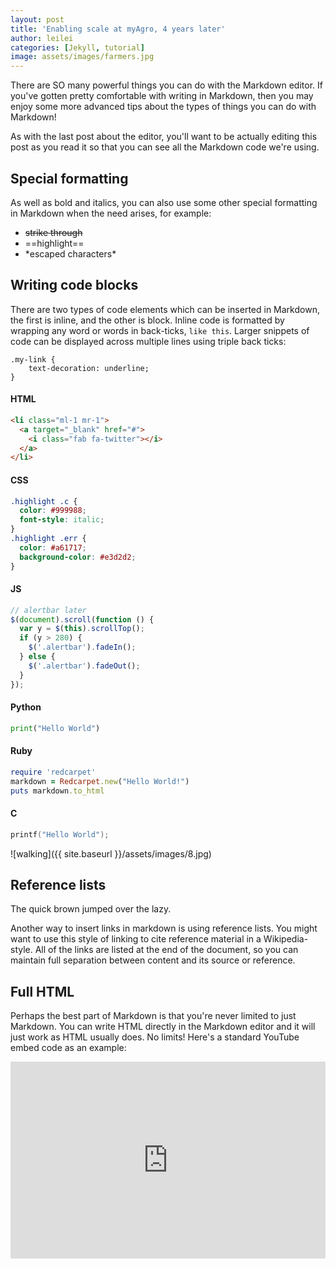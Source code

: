```yaml
---
layout: post
title: 'Enabling scale at myAgro, 4 years later'
author: leilei
categories: [Jekyll, tutorial]
image: assets/images/farmers.jpg
---
```


There are SO many powerful things you can do with the Markdown editor. If you've
gotten pretty comfortable with writing in Markdown, then you may enjoy some more
advanced tips about the types of things you can do with Markdown!

As with the last post about the editor, you'll want to be actually editing this
post as you read it so that you can see all the Markdown code we're using.

## Special formatting

As well as bold and italics, you can also use some other special formatting in
Markdown when the need arises, for example:

- ~~strike through~~
- ==highlight==
- \*escaped characters\*

## Writing code blocks

There are two types of code elements which can be inserted in Markdown, the
first is inline, and the other is block. Inline code is formatted by wrapping
any word or words in back-ticks, `like this`. Larger snippets of code can be
displayed across multiple lines using triple back ticks:

```
.my-link {
    text-decoration: underline;
}
```

#### HTML

```html
<li class="ml-1 mr-1">
  <a target="_blank" href="#">
    <i class="fab fa-twitter"></i>
  </a>
</li>
```

#### CSS

```css
.highlight .c {
  color: #999988;
  font-style: italic;
}
.highlight .err {
  color: #a61717;
  background-color: #e3d2d2;
}
```

#### JS

```js
// alertbar later
$(document).scroll(function () {
  var y = $(this).scrollTop();
  if (y > 280) {
    $('.alertbar').fadeIn();
  } else {
    $('.alertbar').fadeOut();
  }
});
```

#### Python

```python
print("Hello World")
```

#### Ruby

```ruby
require 'redcarpet'
markdown = Redcarpet.new("Hello World!")
puts markdown.to_html
```

#### C

```c
printf("Hello World");
```

![walking]({{ site.baseurl }}/assets/images/8.jpg)

## Reference lists

The quick brown jumped over the lazy.

Another way to insert links in markdown is using reference lists. You might want
to use this style of linking to cite reference material in a Wikipedia-style.
All of the links are listed at the end of the document, so you can maintain full
separation between content and its source or reference.

## Full HTML

Perhaps the best part of Markdown is that you're never limited to just Markdown.
You can write HTML directly in the Markdown editor and it will just work as HTML
usually does. No limits! Here's a standard YouTube embed code as an example:

<p><iframe style="width:100%;" height="315" src="https://www.youtube.com/embed/Cniqsc9QfDo?rel=0&amp;showinfo=0" frameborder="0" allowfullscreen></iframe></p>

